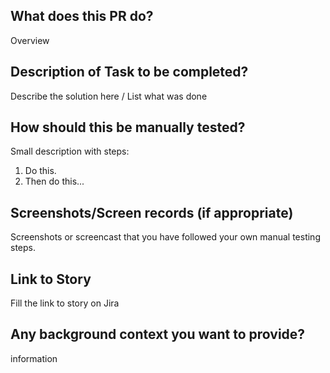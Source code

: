 ## What does this PR do?

Overview

## Description of Task to be completed?

Describe the solution here / List what was done

## How should this be manually tested?

Small description with steps:

1. Do this.
2. Then do this...

## Screenshots/Screen records (if appropriate)

Screenshots or screencast that you have followed your own manual testing steps.

## Link to Story

Fill the link to story on Jira

## Any background context you want to provide?

information
